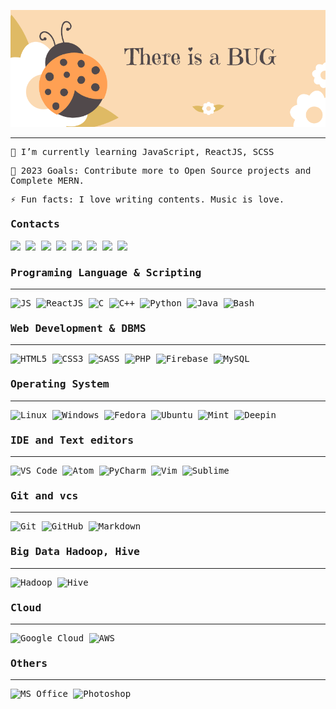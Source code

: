 ![Img](bug.png)
___
<samp>

🌱 I’m currently learning JavaScript, ReactJS, SCSS

🥅 2023 Goals: Contribute more to Open Source projects and Complete MERN.

⚡ Fun facts: I love writing contents. Music is love.

### Contacts

<a href="https://www.linkedin.com/in/vatsaakash/" target="_blank"><img src="https://img.shields.io/badge/LINKEDIN-%230077B5.svg?&style=for-the-badge&logo=linkedin&logoColor=white"></a>
  <a href="https://www.instagram.com/vatsa_akash/" target="_blank"><img src="https://img.shields.io/badge/INSTAGRAM-%23E4405F.svg?&style=for-the-badge&logo=instagram&logoColor=white" ></a>
  <a href="https://www.twitter.com/vatsa_akash_/" target="_blank"><img src="https://img.shields.io/badge/twitter-%231DA1F2.svg?&style=for-the-badge&logo=twitter&logoColor=white" ></a>
     <a href="https://wa.me/918427504589" target="_blank"><img src="https://img.shields.io/badge/WHATSAPP-%2325D366.svg?&style=for-the-badge&logo=whatsapp&logoColor=white"></a>
  <a href="https://t.me/vatsa_akash" target="_blank"><img src="https://img.shields.io/badge/Telegram-%230077B1.svg?&style=for-the-badge&logoColor=white&logo=Telegram" ></a>
<img src="https://badges.pufler.dev/visits/vatsaakash/vatsaakash-?style=for-the-badge">
  <img src = "https://github-readme-stats.vercel.app/api?username=vatsaakash&show_icons=true&theme=radical&line_height=33&count_private=true">
  <img src="https://github-readme-stats.vercel.app/api/top-langs/?username=vatsaakash&show_icons=true&theme=radical&line_height=33&count_private=true">
### Programing Language & Scripting
___
![JS](https://img.shields.io/badge/JavaScript-00000?style=for-the-badge&logo=JavaScript&logoColor=white)
![ReactJS](https://img.shields.io/badge/ReactJS-01010?style=for-the-badge&logo=React&logoColor=white)
![C](https://img.shields.io/badge/C-00599C?style=for-the-badge&logo=c&logoColor=white)
![C++](https://img.shields.io/badge/C%2B%2B-00599C?style=for-the-badge&logo=c%2B%2B&logoColor=white)
![Python](https://img.shields.io/badge/Python-3776AB?style=for-the-badge&logo=python&logoColor=white)
![Java](https://img.shields.io/badge/Java-ED8B00?style=for-the-badge&logo=java&logoColor=white)
![Bash](https://img.shields.io/badge/Shell_Script-121011?style=for-the-badge&logo=gnu-bash&logoColor=white)
### Web Development & DBMS
___
![HTML5](https://img.shields.io/badge/HTML5-E34F26?style=for-the-badge&logo=html5&logoColor=white)
![CSS3](https://img.shields.io/badge/CSS3-1572B6?style=for-the-badge&logo=css3&logoColor=white)
![SASS](https://img.shields.io/badge/SCSS(SASS)-ffca28?style=for-the-badge&logo=SASS&logoColor=white)
![PHP](https://img.shields.io/badge/PHP-777BB4?style=for-the-badge&logo=php&logoColor=white)
![Firebase](https://img.shields.io/badge/firebase-ffca28?style=for-the-badge&logo=firebase&logoColor=black)
![MySQL](https://img.shields.io/badge/MySQL-00000F?style=for-the-badge&logo=mysql&logoColor=white)
### Operating System
___
![Linux](https://img.shields.io/badge/Linux-FCC624?style=for-the-badge&logo=linux&logoColor=black)
![Windows](https://img.shields.io/badge/Windows-0078D6?style=for-the-badge&logo=windows&logoColor=white)
![Fedora](https://img.shields.io/badge/Fedora-294172?style=for-the-badge&logo=fedora&logoColor=white)
![Ubuntu](https://img.shields.io/badge/Ubuntu-E95420?style=for-the-badge&logo=ubuntu&logoColor=white)
![Mint](https://img.shields.io/badge/Linux_Mint-87CF3E?style=for-the-badge&logo=linux-mint&logoColor=white)
![Deepin](https://img.shields.io/badge/Deepin-007CFF?style=for-the-badge&logo=deepin&logoColor=white)
### IDE and Text editors
___
![VS Code](https://img.shields.io/badge/Visual_Studio_Code-0078D4?style=for-the-badge&logo=visual%20studio%20code&logoColor=white)
![Atom](https://img.shields.io/badge/Atom-66595C?style=for-the-badge&logo=Atom&logoColor=white)
![PyCharm](https://img.shields.io/badge/PyCharm-000000.svg?&style=for-the-badge&logo=PyCharm&logoColor=white)
![Vim](https://img.shields.io/badge/VIM-%2311AB00.svg?&style=for-the-badge&logo=vim&logoColor=white)
![Sublime](https://img.shields.io/badge/sublime_text-%23575757.svg?&style=for-the-badge&logo=sublime-text&logoColor=important)
### Git and vcs
___
![Git](https://img.shields.io/badge/Git-F05032?style=for-the-badge&logo=git&logoColor=white)
![GitHub](https://img.shields.io/badge/GitHub-100000?style=for-the-badge&logo=github&logoColor=white)
![Markdown](https://img.shields.io/badge/Markdown-000000?style=for-the-badge&logo=markdown&logoColor=white)
### Big Data Hadoop, Hive
___
![Hadoop](https://img.shields.io/badge/Hadoop-%2311AB00.svg?&style=for-the-badge&logo=hadoop&logoColor=white)
![Hive](https://img.shields.io/badge/Hive-66595C.svg?&style=for-the-badge&logo=hive&logoColor=white)
### Cloud
___
![Google Cloud](https://img.shields.io/badge/Google_Cloud-4285F4?style=for-the-badge&logo=google-cloud&logoColor=white)
![AWS](https://img.shields.io/badge/Amazon_AWS-232F3E?style=for-the-badge&logo=amazon-aws&logoColor=white)
### Others
___
![MS Office](https://img.shields.io/badge/Microsoft_Ofice-D83B01?style=for-the-badge&logo=microsoft-office&logoColor=white)
![Photoshop](https://img.shields.io/badge/Photoshop-000000?style=for-the-badge&logo=adobe-photoshop&logoColor=white)
